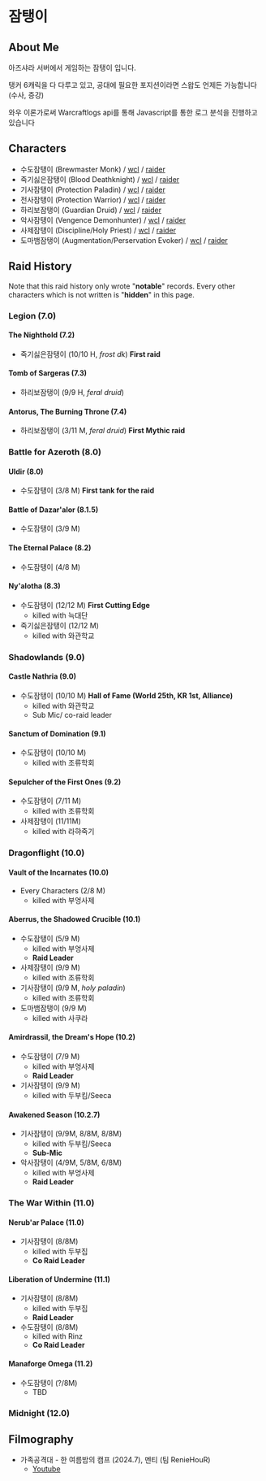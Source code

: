 # **잠탱이**
## About Me
아즈샤라 서버에서 게임하는 잠탱이 입니다.

탱커 6캐릭을 다 다루고 있고, 공대에 필요한 포지션이라면 스왑도 언제든 가능합니다 (수사, 증강)

와우 이론가로써 Warcraftlogs api를 통해 Javascript를 통한 로그 분석을 진행하고 있습니다

## Characters

- 수도잠탱이 (Brewmaster Monk) / [wcl](https://www.warcraftlogs.com/character/id/71983202) / [raider](https://raider.io/characters/kr/azshara/%EC%88%98%EB%8F%84%EC%9E%A0%ED%83%B1%EC%9D%B4)
- 죽기싫은잠탱이 (Blood Deathknight) / [wcl](https://www.warcraftlogs.com/character/id/72068316) / [raider](https://raider.io/characters/kr/azshara/%EC%A3%BD%EA%B8%B0%EC%8B%AB%EC%9D%80%EC%9E%A0%ED%83%B1%EC%9D%B4)
- 기사잠탱이 (Protection Paladin) / [wcl](https://www.warcraftlogs.com/character/id/71689323) / [raider](https://raider.io/characters/kr/azshara/%EA%B8%B0%EC%82%AC%EC%9E%A0%ED%83%B1%EC%9D%B4)
- 전사잠탱이 (Protection Warrior) / [wcl](https://www.warcraftlogs.com/character/id/71863854) / [raider](https://raider.io/characters/kr/azshara/%EC%A0%84%EC%82%AC%EC%9E%A0%ED%83%B1%EC%9D%B4)
- 하리보잠탱이 (Guardian Druid) / [wcl](https://www.warcraftlogs.com/character/id/72384124) / [raider](https://raider.io/characters/kr/azshara/%ED%95%98%EB%A6%AC%EB%B3%B4%EC%9E%A0%ED%83%B1%EC%9D%B4)
- 악사잠탱이 (Vengence Demonhunter) / [wcl](https://www.warcraftlogs.com/character/id/72384116) / [raider](https://raider.io/characters/kr/azshara/%EC%95%85%EC%82%AC%EC%9E%A0%ED%83%B1%EC%9D%B4)
- 사제잠탱이 (Discipline/Holy Priest) / [wcl](https://www.warcraftlogs.com/character/id/71660977) / [raider](https://raider.io/characters/kr/azshara/%EC%82%AC%EC%A0%9C%EC%9E%A0%ED%83%B1%EC%9D%B4)
- 도마뱀잠탱이 (Augmentation/Perservation Evoker) / [wcl](https://www.warcraftlogs.com/character/id/73728261) / [raider](https://raider.io/characters/kr/azshara/%EB%8F%84%EB%A7%88%EB%B1%80%EC%9E%A0%ED%83%B1%EC%9D%B4)

## Raid History
Note that this raid history only wrote "**notable**" records. 
Every other characters which is not written is "**hidden**" in this page.
### **Legion (7.0)**
#### The Nighthold (7.2)
* 죽기싫은잠탱이 (10/10 H, *frost dk*)
**First raid**

#### Tomb of Sargeras (7.3)
* 하리보잠탱이 (9/9 H, *feral druid*)

#### Antorus, The Burning Throne (7.4)
* 하리보잠탱이 (3/11 M, *feral druid*)
**First Mythic raid**

### **Battle for Azeroth (8.0)**
#### Uldir (8.0)
* 수도잠탱이 (3/8 M)
**First tank for the raid**

#### Battle of Dazar'alor (8.1.5)
* 수도잠탱이 (3/9 M)

#### The Eternal Palace (8.2)
* 수도잠탱이 (4/8 M)

#### Ny'alotha (8.3)
* 수도잠탱이 (12/12 M)
**First Cutting Edge**
  * killed with 늑대단
* 죽기싫은잠탱이 (12/12 M)
  * killed with 와관학교

### **Shadowlands (9.0)**
#### Castle Nathria (9.0)
* 수도잠탱이 (10/10 M)
**Hall of Fame (World 25th, KR 1st, Alliance)**
  * killed with 와관학교
  * Sub Mic/ co-raid leader

#### Sanctum of Domination (9.1)
* 수도잠탱이 (10/10 M)
  * killed with 조류학회

#### Sepulcher of the First Ones (9.2)
* 수도잠탱이 (7/11 M)
  * killed with 조류학회
* 사제잠탱이 (11/11M)
  * killed with 라햐죽기

### **Dragonflight (10.0)**
#### Vault of the Incarnates (10.0)
* Every Characters (2/8 M)
  * killed with 부엉사제

#### Aberrus, the Shadowed Crucible (10.1)
* 수도잠탱이 (5/9 M)
  * killed with 부엉사제
  * **Raid Leader**
* 사제잠탱이 (9/9 M)
  * killed with 조류학회
* 기사잠탱이 (9/9 M, *holy paladin*)
  * killed with 조류학회
* 도마뱀잠탱이 (9/9 M)
  * killed with 사쿠라

#### Amirdrassil, the Dream's Hope (10.2)
* 수도잠탱이 (7/9 M)
  * killed with 부엉사제
  * **Raid Leader**
* 기사잠탱이 (9/9 M)
  * killed with 두부킴/Seeca

#### Awakened Season (10.2.7)
* 기사잠탱이 (9/9M, 8/8M, 8/8M)
  * killed with 두부킴/Seeca
  * **Sub-Mic**
* 악사잠탱이 (4/9M, 5/8M, 6/8M)
  * killed with 부엉사제
  * **Raid Leader** 

### **The War Within (11.0)**
#### Nerub'ar Palace (11.0)
* 기사잠탱이 (8/8M)
  * killed with 두부집
  * **Co Raid Leader**
    
#### Liberation of Undermine (11.1)
* 기사잠탱이 (8/8M)
  * killed with 두부집
  * **Raid Leader**
* 수도잠탱이 (8/8M)
  * killed with Rinz
  * **Co Raid Leader**
    
#### Manaforge Omega (11.2)
* 수도잠탱이 (?/8M)
  * TBD

### **Midnight (12.0)**

## Filmography
- 가족공격대 - 한 여름밤의 캠프 (2024.7), 멘티 (팀 RenieHouR)
  - [Youtube](https://www.youtube.com/watch?v=f0DiVhOOV9c)

